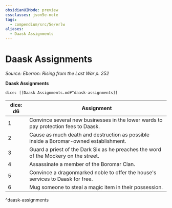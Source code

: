 ```yaml
---
obsidianUIMode: preview
cssclasses: json5e-note
tags:
  - compendium/src/5e/erlw
aliases:
  - Daask Assignments
---
```

# Daask Assignments
*Source: Eberron: Rising from the Last War p. 252* 

**Daask Assignments**

`dice: [[Daask Assignments.md#^daask-assignments]]`

| dice: d6 | Assignment |
|----------|------------|
| 1 | Convince several new businesses in the lower wards to pay protection fees to Daask. |
| 2 | Cause as much death and destruction as possible inside a Boromar-owned establishment. |
| 3 | Guard a priest of the Dark Six as he preaches the word of the Mockery on the street. |
| 4 | Assassinate a member of the Boromar Clan. |
| 5 | Convince a dragonmarked noble to offer the house's services to Daask for free. |
| 6 | Mug someone to steal a magic item in their possession. |
^daask-assignments
